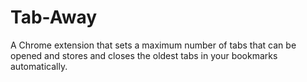 # Tab-Away
A Chrome extension that sets a maximum number of tabs that can be opened and stores and closes the oldest tabs in your bookmarks automatically.
